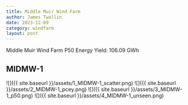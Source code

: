 ```yaml
---
title: Middle Muir Wind Farm
author: James Twallin
date: 2023-12-09
category: windfarm
layout: post
---
```

Middle Muir Wind Farm P50 Energy Yield: 106.09 GWh

MIDMW-1
-------------
![]({{ site.baseurl }}/assets/1_MIDMW-1_scatter.png)
![]({{ site.baseurl }}/assets/2_MIDMW-1_pcey.png)
![]({{ site.baseurl }}/assets/3_MIDMW-1_p50.png)
![]({{ site.baseurl }}/assets/4_MIDMW-1_unseen.png)

